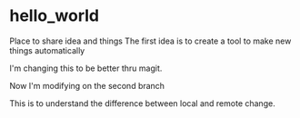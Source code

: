 # hello_world
Place to share idea and things
The first idea is to create a tool to make new things automatically

I'm changing this to be better thru magit.

Now I'm modifying on the second branch

This is to understand the difference between local and remote change.